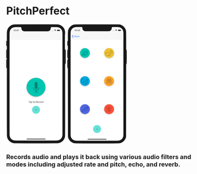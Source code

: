# PitchPerfect
![Recording View](images/recordingView.png "Recording View")    ![Playback View](images/playbackView.png "Playback View") 
### Records audio and plays it back using various audio filters and modes including adjusted rate and pitch, echo, and reverb.
